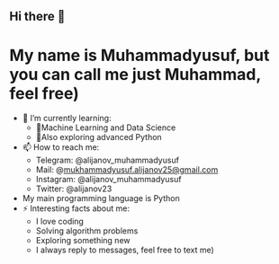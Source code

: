 ## Hi there 👋
# My name is Muhammadyusuf, but you can call me just Muhammad, feel free)
- 🌱 I’m currently learning:
  * 🤖Machine Learning and Data Science
  * 🚩Also exploring advanced Python
- 📫 How to reach me: 
  * Telegram: @alijanov_muhammadyusuf
  * Mail: @mukhammadyusuf.alijanov25@gmail.com
  * Instagram: @alijanov_muhammadyusuf 
  * Twitter: @alijanov23
- My main programming language is Python
- ⚡ Interesting facts about me: 
   * I love coding
   * Solving algorithm problems 
   * Exploring something new
   * I always reply to messages, feel free to text me)
